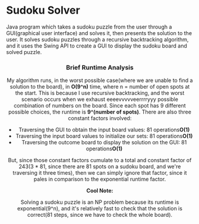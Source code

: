 # Sudoku Solver
<p>
Java program which takes a sudoku puzzle from the user through a GUI(graphical user interface) and solves it, then presents the solution to the user. It solves sudoku puzzles through a recursive backtracking algorithm, and it uses the Swing API to create a GUI to display the sudoku board and solved puzzle.
</p>
<header><h3>Brief Runtime Analysis</h3><header>
<p>
  My algorithm runs, in the worst possible case(where we are unable to find a solution to the board), in <b>O(9^n)</b> time, where n = number of open spots at the start. This is because I use recursive backtracking, and the worst scenario occurs when we exhaust eeeevvvvveerrrryyy possible combination of numbers on the board. Since each spot has 9 different possible choices, the runtime is <b>9^(number of spots)</b>. There are also three constant factors involved: 
</p>
  <ul>
    <li>Traversing the GUI to obtain the input board values: 81 operations<b>O(1)</b></li>
    <li>Traversing the input board values to initialize our sets: 81 operations<b>O(1)</b></li>
    <li>Traversing the outcome board to display the solution on the GUI: 81 operations<b>O(1)</b></li>
  </ul>
<p>
  But, since those constant factors cumulate to a total and constant factor of 243(3 * 81, since there are 81 spots on a sudoku board, and we're traversing it three times), then 
  we can simply ignore that factor, since it pales in comparison to the exponential runtime factor.
</p>
<b>Cool Note:</b> 
<p>
  Solving a sudoku puzzle is an NP problem because its runtime is exponential(9^n), and it's relatively fast to check that the solution is correct(81 steps, since we have to check the whole board).
</p>
